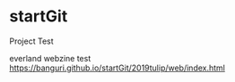 # startGit

Project Test

everland webzine test
https://banguri.github.io/startGit/2019tulip/web/index.html
